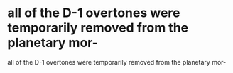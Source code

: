 # all of the D-1 overtones were temporarily removed from the planetary mor-

all of the D-1 overtones were temporarily removed from the planetary mor-